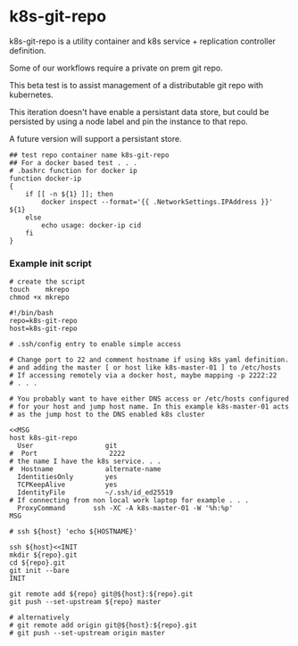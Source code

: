 # k8s-git-repo

k8s-git-repo is a utility container and k8s service + replication
controller definition.

Some of our workflows require a private on prem git repo.

This beta test is to assist management of a distributable git repo
with kubernetes.

This iteration doesn't have enable a persistant data store, but could
be persisted by using a node label and pin the instance to that repo.

A future version will support a persistant store.

```
## test repo container name k8s-git-repo
## For a docker based test . . .
# .bashrc function for docker ip
function docker-ip
{
    if [[ -n ${1} ]]; then
        docker inspect --format='{{ .NetworkSettings.IPAddress }}' ${1}
    else
        echo usage: docker-ip cid
    fi
}
```

### Example init script


```
# create the script 
touch    mkrepo
chmod +x mkrepo
```

```
#!/bin/bash
repo=k8s-git-repo
host=k8s-git-repo

# .ssh/config entry to enable simple access

# Change port to 22 and comment hostname if using k8s yaml definition.
# and adding the master [ or host like k8s-master-01 ] to /etc/hosts
# If accessing remotely via a docker host, maybe mapping -p 2222:22
# . . .

# You probably want to have either DNS access or /etc/hosts configured
# for your host and jump host name. In this example k8s-master-01 acts
# as the jump host to the DNS enabled k8s cluster

<<MSG
host k8s-git-repo
  User                  git
#  Port                  2222
# the name I have the k8s service. . .
#  Hostname             alternate-name
  IdentitiesOnly        yes
  TCPKeepAlive          yes
  IdentityFile          ~/.ssh/id_ed25519
# If connecting from non local work laptop for example . . .
  ProxyCommand       ssh -XC -A k8s-master-01 -W '%h:%p'
MSG

# ssh ${host} 'echo ${HOSTNAME}'

ssh ${host}<<INIT
mkdir ${repo}.git
cd ${repo}.git
git init --bare
INIT

git remote add ${repo} git@${host}:${repo}.git
git push --set-upstream ${repo} master

# alternatively 
# git remote add origin git@${host}:${repo}.git
# git push --set-upstream origin master
```
